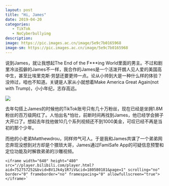 ```yaml
---
layout: post
title: "Hi, James"
date: 2019-04-20
categories:
   - TikTok
   - NoCyberbullying
description:
image: https://pic.images.ac.cn/image/5e9c7b0165968
image-sm: https://pic.images.ac.cn/image/5e9c7b0165968
---
```


说到James，就让我想起The End of the F***ing World里面的男主。不过和剧里冷淡孤僻的James不一样，我合作的James是一个活泼开朗人见人爱的美国高中生，甚至比埃里克斯·劳瑟还要更帅一点。论从小帅到大是一种什么样的体验？没帅过，咱也不知道。关键是人家从小就想着Make America Great Again(not with Trump)，小小年纪，志存高远。

<img src="https://pic.images.ac.cn/image/5e9c8def4e42c">

去年勾搭上James的时候他的TikTok账号只有几十万粉丝，现在已经是坐拥1.8M粉丝的百万级网红了。人怕出名*怕壮，前断时间再找到James，他已经学会狮子大开口了。想起去年找他做10几个系列视频还不到1000美金，可叹已经不再是当初的那个少年。

而他的小老弟Matthewdrou，同样帅气可人。于是我和James共谋了一个弟弟网恋奔现没想到对方却是个猥琐大哥，James通过FamiSafe App的可疑信息预警和定位功能及时解救弟弟的沙雕视频。

```
<iframe width="640" height="480" src="//player.bilibili.com/player.html?aid=752757252&bvid=BV1Jk4y1R7iV&cid=180580181&page=1" scrolling="no" border="0" frameborder="no" framespacing="0" allowfullscreen="true"> </iframe>`
```
